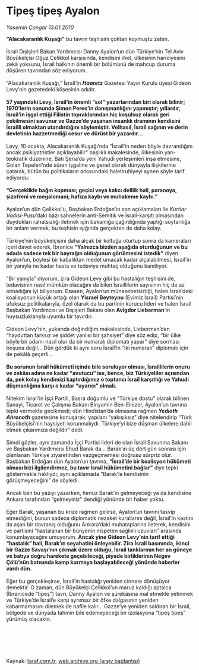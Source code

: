 # Tipeş tipeş Ayalon

*Yasemin Çongar 13.01.2010*

<div class="taraf_structure_2col_1zq">
<div class="margen_n">



 <p><b>“Alacakaranlık Kuşağı”</b> bu tavrın teşhisini çoktan koymuştu zaten. <br/><br/>İsrail Dışişleri Bakan Yardımcısı Danny Ayalon’un dün Türkiye’nin Tel Aviv Büyükelçisi Oğuz Çelikkol karşısında, kendisini ilkel, ülkesinin hariciyesini zekâ yoksunu, İsrail halkının önemli bir bölümünü de mahcup duruma düşüren tavrından söz ediyorum. <br/><br/>“Alacakaranlık Kuşağı,” İsrail’in <b><i>Haaretz</i></b> Gazetesi Yayın Kurulu üyesi Gideon Levy’nin gazetedeki köşesinin adıdır.<b> <br/><br/>57 yaşındaki Levy, İsrail’in önemli “sol” yazarlarından biri olarak bilinir; 1970’lerin sonunda Şimon Peres’in danışmanlığını yapmıştır; yıllardır, İsrail’in işgal ettiği Filistin topraklarından hiç koşulsuz olarak geri çekilmesini savunur ve Gazze’de yaşanan insanlık dramının kendisini İsrailli olmaktan utandırdığını söylemiştir. Velhasıl, İsrail sağının ve derin devletinin hazzetmediği cesur ve dürüst bir yazardır... </b><br/><br/>Levy, 10 ocakta, Alacakaranlık Kuşağı’nda “İsrail’in neden böyle davrandığını ancak psikiyatristler açıklayabilir” başlıklı makalesinde, ülkesinin yarı-teokratik düzenine, Batı Şeria’da yeni Yahudi yerleşimleri inşa etmesine, Golan Tepeleri’nde süren işgaline ve genel olarak dünyayla ilişkilerine çatarak, bütün bu politikaların arkasındaki haletiruhiyeyi aynen şöyle tarif ediyordu:<b> <br/><br/>“Gerçeklikle bağın kopması; geçici veya kalıcı delilik hali, paranoya, şizofreni ve megalomani; hafıza kaybı ve muhakeme kaybı.”</b> <br/><br/>Ayalon’un dün Çelikkol’u, Başbakan Erdoğan’ın son açıklamaları ile <i>Kurtlar Vadisi-Pusu</i>’daki bazı sahnelerin anti-Semitik ve İsrail-karşıtı olmasından duydukları rahatsızlığı iletmek için bakanlığa çağırdığında yaptığı soytarılığa bir anlam vermek, bu teşhisin ışığında gerçekten de daha kolay. <br/><br/>Türkiye’nin büyükelçisini daha alçak bir koltuğa oturtup sonra da kameraları içeri davet ederek, İbranice <b>“Yalnızca bizden aşağıda oturduğunun ve bu odada sadece tek bir bayrağın olduğunun görülmesini istedik”</b> diyen Ayalon’un, böylesi bir kabalıktan medet umacak kadar alçalabilmesi, İsrail’in bir yanıyla ne kadar hasta ve tedaviye muhtaç olduğunu kanıtlıyor. <br/><br/>“Bir yanıyla” diyorum, zira Gideon Levy gibi bu hastalığın teşhisini de, tedavisinin nasıl mümkün olacağını da bilen İsraillilerin sayısının hiç de az olmadığını iyi biliyorum. Esasen, Ayalon’un münasebetsizliği, halen İsrail’deki koalisyonun küçük ortağı olan <b>Yisrael Beyteynu</b> (Evimiz İsrail) Partisi’nin ufuksuz politikalarıyla, özel olarak da bu partinin kurucu lideri ve halen İsrail Başbakan Yardımcısı ve Dışişleri Bakanı olan <b>Avigdor Lieberman</b>’ın huysuzluklarıyla uyumlu bir tavırdır. <br/><br/>Gideon Levy’nin, yukarıda değindiğim makalesinde, Lieberman’dan “hayduttan farksız ve şiddet yanlısı bir şahsiyet” diye söz edip, “bir ülke böyle bir adamı nasıl olur da bir numaralı diplomatı yapar” diye sorması boşuna değil... Dün gördük ki aynı soru İsrail’in “iki numaralı” diplomatı için de pekâlâ geçerli...<b> <br/><br/>Bu sorunun İsrail hükümeti içinde bile soruluyor olması, İsraillilerin onuru ve zekâsı adına ne kadar “avutucu” ise, bence, biz Türkiyeliler açısından da, pek kolay kendimizi kaptırdığımız o toptancı İsrail karşıtlığı ve Yahudi düşmanlığına karşı o kadar “uyarıcı” olmalı. </b><br/><br/>Nitekim İsrail’in İşçi Partili, Basra doğumlu ve “Türkiye dostu” olarak bilinen Sanayi, Ticaret ve Çalışma Bakanı Binyamin Ben-Eliezer, Ayalon’un tavrına tepki vermekte gecikmedi; dün Hindistan’da olmasına rağmen <b><i>Yedioth Ahronoth</i></b> gazetesine konuşarak, yapılanı “yakışıksız” diye nitelendirip “Türk Büyükelçisi’nin haysiyeti korunmalıydı. Türkiye’yi bize düşman ülkelere dahil etmek çıkarımıza değildir” dedi. <br/><br/>Şimdi gözler, aynı zamanda İşçi Partisi lideri de olan İsrail Savunma Bakanı ve Başbakan Yardımcısı Ehud Barak da... Barak’ın üç dört gün sonrası için planlanan Türkiye ziyaretinden vazgeçmemesi doğrusu sürpriz olur. Başbakan Erdoğan dün Ayalon’un tavrına, <b>“İsrail’de bir koalisyon hükümeti olması bizi ilgilendirmez, bu tavır İsrail hükümetini bağlar”</b> diye tepki göstermekle haklıydı; aynı açıklamada “Barak’la kendisinin görüşmeyeceğini” de söyledi. <br/><br/>Ancak ben bu yazıyı yazarken, henüz Barak’ın gelmeyeceği ya da kendisine Ankara tarafından “gelmeyiniz” dendiği yönünde bir haber yoktu. <br/><br/>Eğer Barak, yaşanan bu krize rağmen gelirse, Ayalon’un tavrını tasvip etmediğini, bunun sadece diplomatik nezaket kurallarını değil, İsrail’in kastını da aşan bir davranış olduğunu Ankara’daki muhataplarına ileterek, kendisini ve partisini “hastalanan bir bünyenin nispeten sağlıklı uzuvları” arasında konumlayacağını umuyorum. <b>Ancak yine Gideon Levy’nin tarif ettiği “hastalık” hali, Barak’ın seyahatini önleyebilir. Zira İsrail basınında, ikinci bir Gazze Savaşı’nın çıkmak üzere olduğu, İsrail tanklarının her an güneye ve batıya doğru harekete geçebileceği, piyade birliklerinin Negev Çölü’nün batısında kamp kurmaya başlayabileceği yönünde haberler vardı dün.</b> <br/><br/>Eğer bu gerçekleşirse, İsrail’in hastalığı yeniden cinnete dönüşüyor demektir. O zaman, dün Büyükelçi Çelikkol’un maruz kaldığı aptalca (İbranicede “tipeş”) tavrı, Danny Ayalon ve şürekâsına mal etmekle yetinmek ve Türkiye’de İsrail’e karşı ayrımsız bir öfke dalgasının yeniden kabarmamasını dilemek de nafile kalır... Gazze’ye yeniden saldıran bir İsrail, bölgede ve dünyada tahmin bile edemeyeceği bir izolasyona “tipeş tipeş” yürümüş olacaktır.</p>
<br/>
<br/>
<br/>



<br/>


<div id="taraf_not">
</div>

</div>


</div>

Kaynak: [taraf.com.tr](http://taraf.com.tr:80/makale/9481.htm), [web.archive.org (arşiv bağlantısı)](http://web.archive.org/web/20100125013542/http://taraf.com.tr:80/makale/9481.htm)
